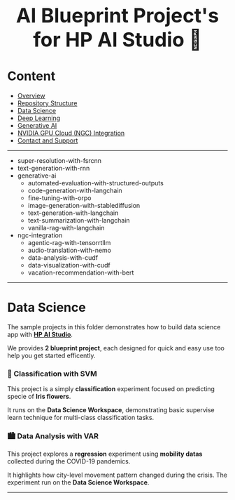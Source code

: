 <h1 style="text-align: center; font-size: 45px;"> AI Blueprint Project's for HP AI Studio 🚀 </h1>

# Content  
- [Overview](#overview)
- [Repository Structure](#repository-structure)
- [Data Science](#data-science)
- [Deep Learning](#deep-learning)
- [Generative AI](#generative-ai)
- [NVIDIA GPU Cloud (NGC) Integration](#nvidia-gpu-cloud-integration)
- [Contact and Support](#contact-and-support)

---


  - super-resolution-with-fsrcnn
  - text-generation-with-rnn
- generative-ai
  - automated-evaluation-with-structured-outputs
  - code-generation-with-langchain
  - fine-tuning-with-orpo
  - image-generation-with-stablediffusion
  - text-generation-with-langchain
  - text-summarization-with-langchain
  - vanilla-rag-with-langchain
- ngc-integration
  - agentic-rag-with-tensorrtllm
  - audio-translation-with-nemo
  - data-analysis-with-cudf
  - data-visualization-with-cudf
  - vacation-recommendation-with-bert

---

# Data Science

The sample projects in this folder demonstrates how to build data science app with [**HP AI Studio**](https://www.hp.com/us-en/workstations/ai-studio.html).

We provides **2 blueprint project**, each designed for quick and easy use too help you get started efficently.

### 🌸 Classification with SVM

This project is a simply **classification** experiment focused on predicting specie of **Iris flowers**.  

It runs on the **Data Science Workspace**, demonstrating basic supervise learn technique for multi-class classification tasks.

### 🏙️ Data Analysis with VAR

This project explores a **regression** experiment using **mobility datas** collected during the COVID-19 pandemics.  

It highlights how city-level movement pattern changed during the crisis. The experiment run on the **Data Science Workspace**.

---

